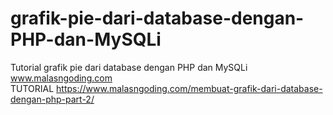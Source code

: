 # grafik-pie-dari-database-dengan-PHP-dan-MySQLi
Tutorial grafik pie dari database dengan PHP dan MySQLi www.malasngoding.com
<br/>
TUTORIAL https://www.malasngoding.com/membuat-grafik-dari-database-dengan-php-part-2/
